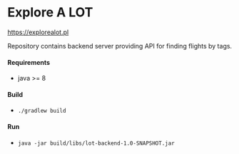 # Explore A LOT

https://explorealot.pl

Repository contains backend server providing API for finding flights by tags.

#### Requirements
- java >= 8

#### Build
- `./gradlew build`

#### Run
- `java -jar build/libs/lot-backend-1.0-SNAPSHOT.jar`
